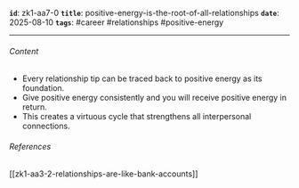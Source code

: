**`id`**: zk1-aa7-0
**`title`**: positive-energy-is-the-root-of-all-relationships
**`date`**: 2025-08-10
**`tags`**: #career #relationships #positive-energy

---

###### Content

-   Every relationship tip can be traced back to positive energy as its foundation.
-   Give positive energy consistently and you will receive positive energy in return.
-   This creates a virtuous cycle that strengthens all interpersonal connections.

###### References

[[zk1-aa3-2-relationships-are-like-bank-accounts]]
